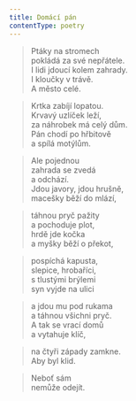 ```yaml
---
title: Domácí pán
contentType: poetry
---
```


> Ptáky na stromech  
> pokládá za své nepřátele.  
> I lidi jdoucí kolem zahrady.  
> I kloučky v trávě.  
> A město celé.

  

> Krtka zabíjí lopatou.  
> Krvavý uzlíček leží,  
> za náhrobek má celý dům.  
> Pán chodí po hřbitově  
> a spílá motýlům.

  

> Ale pojednou  
> zahrada se zvedá  
> a odchází.  
> Jdou javory, jdou hrušně,  
> macešky běží do mlází,

  

> táhnou pryč pažity  
> a pochoduje plot,  
> hrdě jde kočka  
> a myšky běží o překot,

  

> pospíchá kapusta,  
> slepice, hrobaříci,  
> s tlustými brýlemi  
> syn vyjde na ulici

  

> a jdou mu pod rukama  
> a táhnou všichni pryč.  
> A tak se vrací domů  
> a vytahuje klíč,

  

> na čtyři západy zamkne.  
> Aby byl klid.

  

> Neboť sám  
> nemůže odejít.
